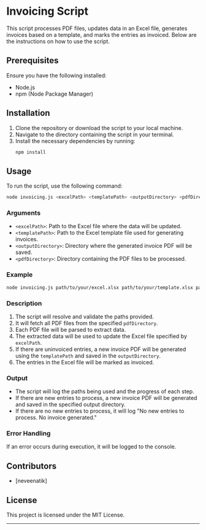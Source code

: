 # Invoicing Script

This script processes PDF files, updates data in an Excel file, generates invoices based on a template, and marks the entries as invoiced. Below are the instructions on how to use the script.

## Prerequisites

Ensure you have the following installed:
- Node.js
- npm (Node Package Manager)

## Installation

1. Clone the repository or download the script to your local machine.
2. Navigate to the directory containing the script in your terminal.
3. Install the necessary dependencies by running:
   ```bash
   npm install
   ```

## Usage

To run the script, use the following command:

```bash
node invoicing.js <excelPath> <templatePath> <outputDirectory> <pdfDirectory>
```

### Arguments

- `<excelPath>`: Path to the Excel file where the data will be updated.
- `<templatePath>`: Path to the Excel template file used for generating invoices.
- `<outputDirectory>`: Directory where the generated invoice PDF will be saved.
- `<pdfDirectory>`: Directory containing the PDF files to be processed.

### Example

```bash
node invoicing.js path/to/your/excel.xlsx path/to/your/template.xlsx path/to/output/directory path/to/pdf/directory
```

### Description

1. The script will resolve and validate the paths provided.
2. It will fetch all PDF files from the specified `pdfDirectory`.
3. Each PDF file will be parsed to extract data.
4. The extracted data will be used to update the Excel file specified by `excelPath`.
5. If there are uninvoiced entries, a new invoice PDF will be generated using the `templatePath` and saved in the `outputDirectory`.
6. The entries in the Excel file will be marked as invoiced.

### Output

- The script will log the paths being used and the progress of each step.
- If there are new entries to process, a new invoice PDF will be generated and saved in the specified output directory.
- If there are no new entries to process, it will log "No new entries to process. No invoice generated."

### Error Handling

If an error occurs during execution, it will be logged to the console.

## Contributors

- [neveenatik]

## License

This project is licensed under the MIT License.

---
